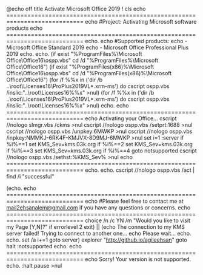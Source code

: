 @echo off
title Activate Microsoft Office 2019 !
cls
echo ============================================================================
echo #Project: Activating Microsoft software products
echo ============================================================================
echo.
echo #Supported products:
echo - Microsoft Office Standard 2019
echo - Microsoft Office Professional Plus 2019
echo.
echo.
(if exist "%ProgramFiles%\Microsoft Office\Office16\ospp.vbs" cd /d "%ProgramFiles%\Microsoft Office\Office16")
(if exist "%ProgramFiles(x86)%\Microsoft Office\Office16\ospp.vbs" cd /d "%ProgramFiles(x86)%\Microsoft Office\Office16")
(for /f %%x in ('dir /b ..\root\Licenses16\ProPlus2019VL*.xrm-ms') do cscript ospp.vbs /inslic:"..\root\Licenses16\%%x" >nul)
(for /f %%x in ('dir /b ..\root\Licenses16\ProPlus2019VL*.xrm-ms') do cscript ospp.vbs /inslic:"..\root\Licenses16\%%x" >nul)
echo.
echo ============================================================================
echo Activating your Office...
cscript //nologo slmgr.vbs /ckms >nul
cscript //nologo ospp.vbs /setprt:1688 >nul
cscript //nologo ospp.vbs /unpkey:6MWKP >nul
cscript //nologo ospp.vbs /inpkey:NMMKJ-6RK4F-KMJVX-8D9MJ-6MWKP >nul
set i=1
:server
if %i%==1 set KMS_Sev=kms.03k.org
if %i%==2 set KMS_Sev=kms.03k.org
if %i%==3 set KMS_Sev=kms.03k.org
if %i%==4 goto notsupported
cscript //nologo ospp.vbs /sethst:%KMS_Sev% >nul
echo ============================================================================
echo.
echo.
cscript //nologo ospp.vbs /act | find /i "successful" 

 (echo.
echo ============================================================================
echo #Please feel free to contact me at mail2ehsanalem@gmail.com if you have any questions or concerns.
echo ============================================================================
choice /n /c YN /m "Would you like to visit my Page [Y,N]?" 
 if errorlevel 2 exit) || (echo The connection to my KMS server failed! Trying to connect to another one... 
 echo Please wait... 
 echo. 
 echo. 
 set /a i+=1 
 goto server)
explorer "http://github.io/agileehsan"
goto halt
:notsupported
echo.
echo ============================================================================
echo Sorry! Your version is not supported.
echo.
:halt
pause >nul

